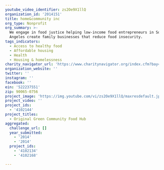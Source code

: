 ```yaml
---
youtube_video_identifier: zs2Oe9X1llQ
organization_id: '2014151'
title: home&community inc
org_type: Nonprofit
org_summary: >-
  We engage in food justice helping low-income food entrepreneurs in South Los
  Angeles create family businesses that reduce food insecurity.
tags_indicators:
  - Access to healthy food
  - Affordable housing
  - Health
  - Housing & homelessness
charity_navigator_url: 'https://www.charitynavigator.org/index.cfm?bay=search.profile&ein=522237551'
organization_website: ''
twitter: ''
instagram: ''
facebook: ''
ein: '522237551'
zip: 90065-0756
project_image: 'https://img.youtube.com/vi/zs2Oe9X1llQ/maxresdefault.jpg'
project_video: ''
project_ids:
  - '4102144'
project_titles:
  - Original Green Community Food Hub
aggregated:
  challenge_url: []
  year_submitted:
    - '2014'
    - '2014'
  project_ids:
    - '4102134'
    - '4102168'

---
```

